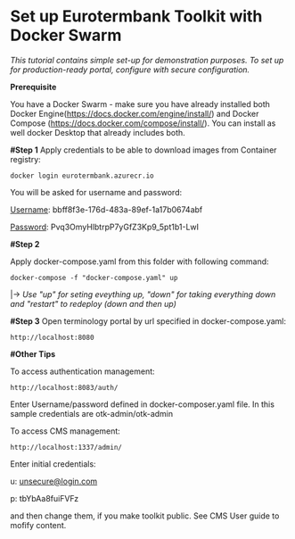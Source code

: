 # Set up Eurotermbank Toolkit with Docker Swarm

*This tutorial contains simple set-up for demonstration purposes. To set up for production-ready portal, configure with secure configuration.*

**Prerequisite**

You have a Docker Swarm - make sure you have already installed both Docker Engine(https://docs.docker.com/engine/install/) and Docker Compose (https://docs.docker.com/compose/install/). You can install as well docker Desktop that already includes both. 


**#Step 1**
Apply credentials to be able to download images from Container registry:

``` 
docker login eurotermbank.azurecr.io
```
You will be asked for username and password:

<u>Username</u>: bbff8f3e-176d-483a-89ef-1a17b0674abf

<u>Password</u>: Pvq3OmyHlbtrpP7yGfZ3Kp9_5pt1b1-LwI


**#Step 2**

Apply docker-compose.yaml from this folder with following command:

```
docker-compose -f "docker-compose.yaml" up
```
|-> *Use "up" for seting eveything up, "down" for taking everything down and "restart" to redeploy (down and then up)*


**#Step 3**
Open terminology portal by url specified in docker-compose.yaml: 
```
http://localhost:8080
```

**#Other Tips**

To access authentication management:
```
http://localhost:8083/auth/
```
Enter Username/password defined in docker-composer.yaml file. 
In this sample credentials are otk-admin/otk-admin


To access CMS management:
```
http://localhost:1337/admin/
```
Enter initial credentials:

 u: unsecure@login.com
 
 p: tbYbAa8fuiFVFz

and then change them, if you make toolkit public. See CMS User guide to mofify content.
